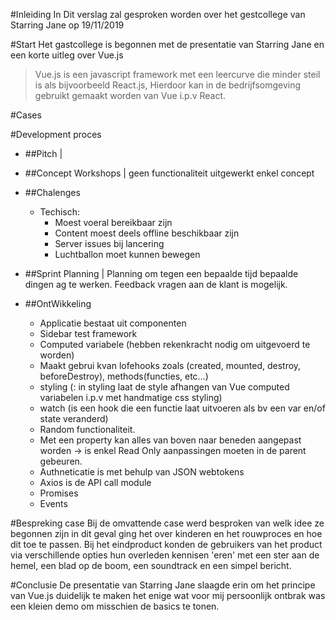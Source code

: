 #Inleiding
In Dit verslag zal gesproken worden over het gestcollege van Starring Jane op 19/11/2019

#Start
Het gastcollege is begonnen met de presentatie van Starring Jane en een korte uitleg over Vue.js
>Vue.js is een javascript framework met een leercurve die minder steil is als bijvoorbeeld React.js,
>Hierdoor kan in de bedrijfsomgeving gebruikt gemaakt worden van Vue i.p.v React.

#Cases

#Development proces
- ##Pitch | 
- ##Concept Workshops | geen functionaliteit uitgewerkt enkel concept
- ##Chalenges 
    - Techisch:
        - Moest voeral bereikbaar zijn
        - Content moest deels offline beschikbaar zijn
        - Server issues bij lancering
        - Luchtballon moet kunnen bewegen
- ##Sprint Planning | Planning om tegen een bepaalde tijd bepaalde dingen ag te werken. Feedback vragen aan de klant is mogelijk.

- ##OntWikkeling
    - Applicatie bestaat uit componenten 
    - Sidebar test framework
    - Computed variabele (hebben rekenkracht nodig om uitgevoerd te worden)
    - Maakt gebrui kvan lofehooks zoals (created, mounted, destroy, beforeDestroy), methods(functies, etc…)
    - styling (: in styling laat de style afhangen van Vue computed variabelen i.p.v met handmatige css styling)
    - watch (is een hook die een functie laat uitvoeren als bv een var en/of state veranderd)
    - Random functionaliteit.
    - Met een property kan alles van boven naar beneden aangepast worden -> is enkel Read Only aanpassingen moeten in de parent gebeuren.
    - Authneticatie is met behulp van JSON webtokens
    - Axios is de API call module
    - Promises
    - Events

 #Bespreking case
 Bij de omvattende case werd besproken van welk idee ze begonnen zijn in dit geval ging het over kinderen en het rouwproces en hoe dit toe te passen.
 Bij het eindproduct konden de gebruikers van het product via verschillende opties hun overleden kennisen 'eren' met een ster aan de hemel, een blad op de boom, een soundtrack en een simpel bericht.

 #Conclusie
 De presentatie van Starring Jane slaagde erin om het principe van Vue.js duidelijk te maken het enige wat voor mij persoonlijk ontbrak was een kleien demo om misschien de basics te tonen.
